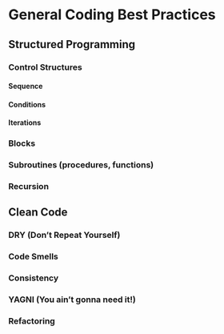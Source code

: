 # General Coding Best Practices

## Structured Programming
### Control Structures
#### Sequence
#### Conditions
#### Iterations
### Blocks
### Subroutines (procedures, functions)
### Recursion
## Clean Code
### DRY (Don’t Repeat Yourself)
### Code Smells
### Consistency
### YAGNI (You ain’t gonna need it!)
### Refactoring
